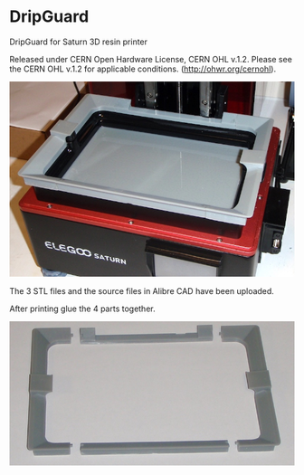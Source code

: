 # DripGuard
DripGuard for Saturn 3D resin printer

Released under CERN Open Hardware License, CERN OHL v.1.2. Please see the CERN OHL v.1.2 for applicable conditions. (http://ohwr.org/cernohl).

![alt text](https://github.com/Sd4Projects/DripGuard/blob/main/DripEdge.jpg?raw=true "DripGuard Pic")

The 3 STL files and the source files in Alibre CAD have been uploaded.

After printing glue the 4 parts together.

![alt text](https://github.com/Sd4Projects/DripGuard/blob/main/PreAssem.jpg?raw=true "DripGuard Fit Pic")

